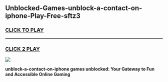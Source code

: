 
## Unblocked-Games-unblock-a-contact-on-iphone-Play-Free-sftz3
<h3>
<a href="https://premium76.site?title=unblock-a-contact-on-iphone&ref=18A1">CLICK TO PLAY</a></h3>
<hr>

<h3>
<a href="https://premium76.site?title=unblock-a-contact-on-iphone&ref=18A1">CLICK 2 PLAY</a>
  
</h3>

<a href="https://premium76.site?title=unblock-a-contact-on-iphone&ref=18A1"><img src="https://clearcache.store/games.png"></a>


**unblock-a-contact-on-iphone games unblocked: Your Gateway to Fun and Accessible Online Gaming**
